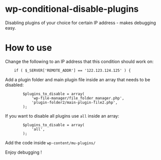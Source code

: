 # wp-conditional-disable-plugins
Disabling plugins of your choice for certain IP address - makes debugging easy.

# How to use
Change the following to an IP address that this condition should work on:

```
    if ( $_SERVER['REMOTE_ADDR'] == '122.123.124.125' ) {
```

Add a plugin folder and main plugin file inside an array that needs to be disabled:

```
        $plugins_to_disable = array(
            'wp-file-manager/file_folder_manager.php',
            'plugin-folder2/main-plugin-file2.php',
        );
```

If you want to disable all plugins use `all` inside an array:

```
        $plugins_to_disable = array(
            'all',
        );
```

Add the code inside `wp-content/mu-plugins/` 

Enjoy debugging !
